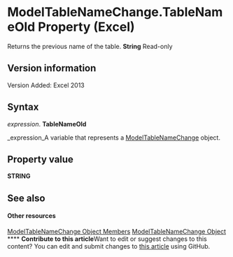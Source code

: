 
# ModelTableNameChange.TableNameOld Property (Excel)

Returns the previous name of the table.  **String** Read-only


## Version information

Version Added: Excel 2013 


## Syntax

 _expression_. **TableNameOld**

 _expression_A variable that represents a  [ModelTableNameChange](f739aed8-aa89-a05d-fa84-8ae2520576fb.md) object.


## Property value

 **STRING**


## See also


#### Other resources


 [ModelTableNameChange Object Members](7739e58b-9e02-cd98-eef5-d30555abd1e5.md)
 [ModelTableNameChange Object](f739aed8-aa89-a05d-fa84-8ae2520576fb.md)
****   **Contribute to this article**Want to edit or suggest changes to this content? You can edit and submit changes to  [this article](https://github.com/jhershey00/VBA_Excel_Test/OpenXMLCon/articles/f9baf243-88e1-08f5-079b-878bc520098f.md) using GitHub.

